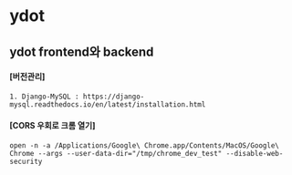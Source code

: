 # ydot

## ydot frontend와 backend 

#### [버전관리]
    
    1. Django-MySQL : https://django-mysql.readthedocs.io/en/latest/installation.html

#### [CORS 우회로 크롬 열기]
    open -n -a /Applications/Google\ Chrome.app/Contents/MacOS/Google\ Chrome --args --user-data-dir="/tmp/chrome_dev_test" --disable-web-security
